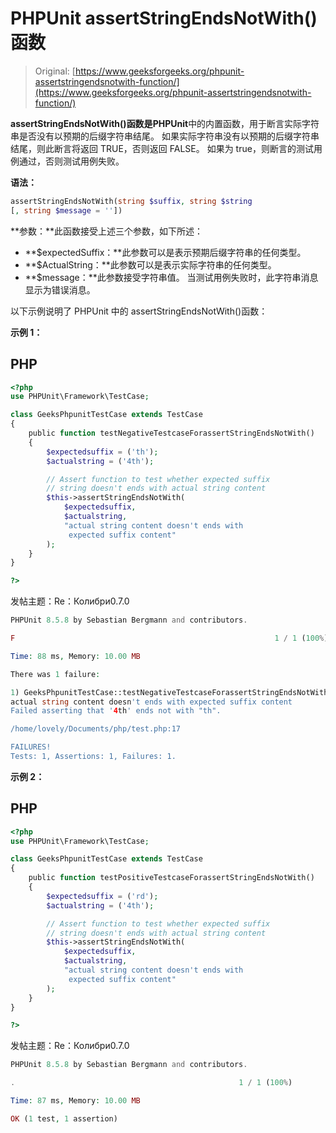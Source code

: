# PHPUnit assertStringEndsNotWith()函数

> Original: [https://www.geeksforgeeks.org/phpunit-assertstringendsnotwith-function/](https://www.geeksforgeeks.org/phpunit-assertstringendsnotwith-function/)

**assertStringEndsNotWith()**函数是**PHPUnit**中的内置函数，用于断言实际字符串是否没有以预期的后缀字符串结尾。 如果实际字符串没有以预期的后缀字符串结尾，则此断言将返回 TRUE，否则返回 FALSE。 如果为 true，则断言的测试用例通过，否则测试用例失败。

**语法：**

```php
assertStringEndsNotWith(string $suffix, string $string
[, string $message = ''])

```

**参数：**此函数接受上述三个参数，如下所述：

*   **$expectedSuffix：**此参数可以是表示预期后缀字符串的任何类型。
*   **$ActualString：**此参数可以是表示实际字符串的任何类型。
*   **$message：**此参数接受字符串值。 当测试用例失败时，此字符串消息显示为错误消息。

以下示例说明了 PHPUnit 中的 assertStringEndsNotWith()函数：

**示例 1：**

## PHP

```php
<?php 
use PHPUnit\Framework\TestCase; 

class GeeksPhpunitTestCase extends TestCase 
{ 
    public function testNegativeTestcaseForassertStringEndsNotWith()
    { 
        $expectedsuffix = ('th');
        $actualstring = ('4th');

        // Assert function to test whether expected suffix
        // string doesn't ends with actual string content
        $this->assertStringEndsNotWith(
            $expectedsuffix,
            $actualstring, 
            "actual string content doesn't ends with 
             expected suffix content"
        ); 
    } 
} 

?>
```

发帖主题：Re：Колибри0.7.0

```php
PHPUnit 8.5.8 by Sebastian Bergmann and contributors.

F                                                          1 / 1 (100%)

Time: 88 ms, Memory: 10.00 MB

There was 1 failure:

1) GeeksPhpunitTestCase::testNegativeTestcaseForassertStringEndsNotWith
actual string content doesn't ends with expected suffix content
Failed asserting that '4th' ends not with "th".

/home/lovely/Documents/php/test.php:17

FAILURES!
Tests: 1, Assertions: 1, Failures: 1.

```

**示例 2：**

## PHP

```php
<?php 
use PHPUnit\Framework\TestCase; 

class GeeksPhpunitTestCase extends TestCase 
{ 
    public function testPositiveTestcaseForassertStringEndsNotWith()
    { 
        $expectedsuffix = ('rd');
        $actualstring = ('4th');

        // Assert function to test whether expected suffix
        // string doesn't ends with actual string content
        $this->assertStringEndsNotWith(
            $expectedsuffix,
            $actualstring, 
            "actual string content doesn't ends with 
             expected suffix content"
        ); 
    } 
} 

?>
```

发帖主题：Re：Колибри0.7.0

```php
PHPUnit 8.5.8 by Sebastian Bergmann and contributors.

.                                                  1 / 1 (100%)

Time: 87 ms, Memory: 10.00 MB

OK (1 test, 1 assertion)

```